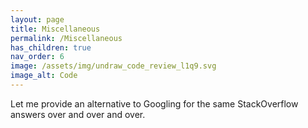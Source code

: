 ```yaml
---
layout: page
title: Miscellaneous
permalink: /Miscellaneous
has_children: true
nav_order: 6
image: /assets/img/undraw_code_review_l1q9.svg
image_alt: Code
---
```


Let me provide an alternative to Googling for the same StackOverflow answers over and over and over.